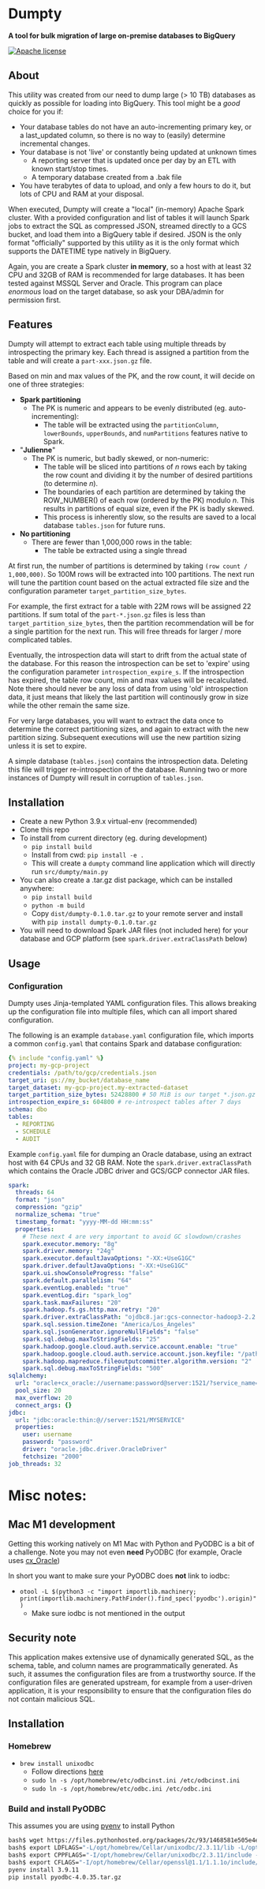 # Dumpty
**A tool for bulk migration of large on-premise databases to BigQuery** 

[![Apache license](https://img.shields.io/badge/license-apache-brightgreen.svg)](LICENSE.txt)

## About

This utility was created from our need to dump large (> 10 TB) databases as quickly as possible for loading into BigQuery. This tool might be a *good* choice for you if:
- Your database tables do not have an auto-incrementing primary key, or a last_updated column, so there is no way to (easily) determine incremental changes.
- Your database is not 'live' or constantly being updated at unknown times 
    - A reporting server that is updated once per day by an ETL with known start/stop times.
    - A temporary database created from a .bak file
- You have terabytes of data to upload, and only a few hours to do it, but lots of CPU and RAM at your disposal.

When executed, Dumpty will create a "local" (in-memory) Apache Spark cluster. With a provided configuration and list of tables it will launch Spark jobs to extract the SQL as compressed JSON, streamed directly to a GCS bucket, and load them into a BigQuery table if desired. JSON is the only format "officially" supported by this utility as it is the only format which supports the DATETIME type natively in BigQuery.

Again, you are create a Spark cluster __in memory__, so a host with at least 32 CPU and 32GB of RAM is recommended for large databases. It has been tested against MSSQL Server and Oracle. This program can place _enormous_ load on the target database, so ask your DBA/admin for permission first.

## Features

Dumpty will attempt to extract each table using multiple threads by introspecting the primary key. Each thread is assigned a partition from the table and will create a `part-xxx.json.gz` file. 

Based on min and max values of the PK, and the row count, it will decide on one of three strategies: 

- **Spark partitioning**
  - The PK is numeric and appears to be evenly distributed (eg. auto-incrementing):
    - The table will be extracted using the `partitionColumn`, `lowerBounds`, `upperBounds`, and `numPartitions` features native to Spark.
- "**Julienne**"
  - The PK is numeric, but badly skewed, or non-numeric:
    - The table will be sliced into partitions of _n_ rows each by taking the row count and dividing it by the number of desired partitions (to determine _n_).
    - The boundaries of each partition are determined by taking the ROW_NUMBER() of each row (ordered by the PK) modulo _n_. This results in partitions of equal size, even if the PK is badly skewed. 
    - This process is inherently slow, so the results are saved to a local database `tables.json` for future runs.
- **No partitioning** 
  - There are fewer than 1,000,000 rows in the table:
    - The table be extracted using a single thread

At first run, the number of partitions is determined by taking `(row count / 1,000,000)`. So 100M rows will be extracted into 100 partitions. The next run will tune the partition count based on the actual extracted file size and the configuration parameter `target_partition_size_bytes`.

For example, the first extract for a table with 22M rows will be assigned 22 partitions. If sum total of the `part-*.json.gz` files is less than `target_partition_size_bytes`, then the partition recommendation will be for a single partition for the next run. This will free threads for larger / more complicated tables.

Eventually, the introspection data will start to drift from the actual state of the database. For this reason the introspection can be set to 'expire' using the configuration parameter `introspection_expire_s`. If the introspection has expired, the table row count, min and max values will be recalculated. Note there should never be any loss of data from using 'old' introspection data, it just means that likely the last partition will continously grow in size while the other remain the same size. 

For very large databases, you will want to extract the data once to determine the correct partitioning sizes, and again to extract with the new partition sizing. Subsequent executions will use the new partition sizing unless it is set to expire. 

A simple database (`tables.json`) contains the introspection data. Deleting this file will trigger re-introspection of the database. Running two or more instances of Dumpty will result in corruption of `tables.json`. 

## Installation

- Create a new Python 3.9.x virtual-env (recommended)
- Clone this repo
- To install from current directory (eg. during development)
  - `pip install build`
  - Install from cwd: `pip install -e .`
  - This will create a `dumpty` command line application which will directly run `src/dumpty/main.py`
- You can also create a .tar.gz dist package, which can be installed anywhere:
  - `pip install build`
  - `python -m build` 
  - Copy `dist/dumpty-0.1.0.tar.gz` to your remote server and install with `pip install dumpty-0.1.0.tar.gz`
- You will need to download Spark JAR files (not included here) for your database and GCP platform (see `spark.driver.extraClassPath` below)

## Usage

### Configuration

Dumpty uses Jinja-templated YAML configuration files. This allows breaking up the configuration file into multiple files, which can all import shared configuration.

The following is an example `database.yaml` configuration file, which imports a common `config.yaml` that contains Spark and database configuration:

```yaml
{% include "config.yaml" %}
project: my-gcp-project
credentials: /path/to/gcp/credentials.json
target_uri: gs://my_bucket/database_name
target_dataset: my-gcp-project.my-extracted-dataset
target_partition_size_bytes: 52428800 # 50 MiB is our target *.json.gz size
introspection_expire_s: 604800 # re-introspect tables after 7 days
schema: dbo
tables:
  - REPORTING
  - SCHEDULE
  - AUDIT
```

Example `config.yaml` file for dumping an Oracle database, using an extract host with 64 CPUs and 32 GB RAM. Note the `spark.driver.extraClassPath` which contains the Oracle JDBC driver and GCS/GCP connector JAR files.
```yaml
spark: 
  threads: 64
  format: "json"
  compression: "gzip"
  normalize_schema: "true"
  timestamp_format: "yyyy-MM-dd HH:mm:ss"
  properties:
    # These next 4 are very important to avoid GC slowdown/crashes
    spark.executor.memory: "8g"
    spark.driver.memory: "24g"
    spark.executor.defaultJavaOptions: "-XX:+UseG1GC"
    spark.driver.defaultJavaOptions: "-XX:+UseG1GC"
    spark.ui.showConsoleProgress: "false"
    spark.default.parallelism: "64"
    spark.eventLog.enabled: "true"
    spark.eventLog.dir: "spark_log"
    spark.task.maxFailures: "20"
    spark.hadoop.fs.gs.http.max.retry: "20"
    spark.driver.extraClassPath: "ojdbc8.jar:gcs-connector-hadoop3-2.2.11-shaded.jar:spark-3.1-bigquery-0.28.0-preview.jar"
    spark.sql.session.timeZone: "America/Los_Angeles"
    spark.sql.jsonGenerator.ignoreNullFields": "false"
    spark.sql.debug.maxToStringFields: "25"
    spark.hadoop.google.cloud.auth.service.account.enable: "true"
    spark.hadoop.google.cloud.auth.service.account.json.keyfile: "/path/to/key.json"
    spark.hadoop.mapreduce.fileoutputcommitter.algorithm.version: "2"
    spark.sql.debug.maxToStringFields: "500"
sqlalchemy:
  url: "oracle+cx_oracle://username:password@server:1521/?service_name=MYSERVICE"
  pool_size: 20
  max_overflow: 20
  connect_args: {}
jdbc:
  url: "jdbc:oracle:thin:@//server:1521/MYSERVICE"
  properties:
    user: username
    password: "password"
    driver: "oracle.jdbc.driver.OracleDriver"
    fetchsize: "2000"
job_threads: 32
```

# Misc notes:
## Mac M1 development

Getting this working natively on M1 Mac with Python and PyODBC is a bit of a challenge. Note you may not even __need__ PyODBC (for example, Oracle uses [cx_Oracle](https://oracle.github.io/python-cx_Oracle/))

In short you want to make sure your PyODBC does __not__ link to iodbc:
- `otool -L $(python3 -c "import importlib.machinery; print(importlib.machinery.PathFinder().find_spec('pyodbc').origin)")`
  - Make sure iodbc is not mentioned in the output

## Security note
This application makes extensive use of dynamically generated SQL, as the schema, table, and column names are programmatically generated. As such, it assumes
the configuration files are from a trustworthy source. If the configuration files are generated upstream, for example from a user-driven application, it is your responsibility to ensure that the configuration files do not contain malicious SQL.

## Installation 

### Homebrew
- `brew install unixodbc`
  - Follow directions [here](https://learn.microsoft.com/en-us/sql/connect/odbc/linux-mac/install-microsoft-odbc-driver-sql-server-macos?view=sql-server-ver16)
   - `sudo ln -s /opt/homebrew/etc/odbcinst.ini /etc/odbcinst.ini`
   - `sudo ln -s /opt/homebrew/etc/odbc.ini /etc/odbc.ini`

### Build and install PyODBC

This assumes you are using [pyenv](https://github.com/pyenv/pyenv) to install Python

```sh
bash$ wget https://files.pythonhosted.org/packages/2c/93/1468581e505e4e6611064ca9d0cebb93b3080133e4363054fdd658e5fff3/pyodbc-4.0.35.tar.gz
bash$ export LDFLAGS="-L/opt/homebrew/Cellar/unixodbc/2.3.11/lib -L/opt/homebrew/Cellar/openssl@1.1/1.1.1o/lib"
bash$ export CPPFLAGS="-I/opt/homebrew/Cellar/unixodbc/2.3.11/include -I/opt/homebrew/Cellar/openssl@1.1/1.1.1o/include"
bash$ export CFLAGS="-I/opt/homebrew/Cellar/openssl@1.1/1.1.1o/include/openssl"
pyenv install 3.9.11
pip install pyodbc-4.0.35.tar.gz
```
 


